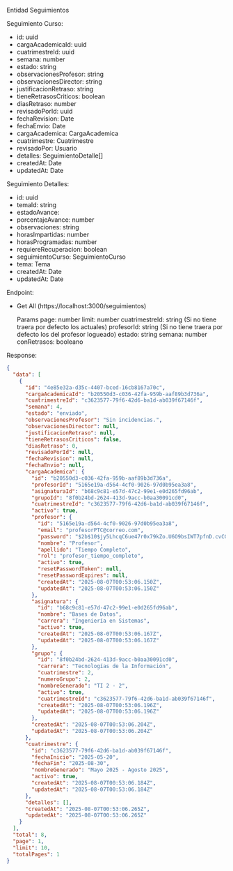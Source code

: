 Entidad Seguimientos

Seguimiento Curso:

- id: uuid
- cargaAcademicaId: uuid
- cuatrimestreId: uuid
- semana: number
- estado: string
- observacionesProfesor: string
- observacionesDirector: string
- justificacionRetraso: string
- tieneRetrasosCriticos: boolean
- diasRetraso: number
- revisadoPorId: uuid
- fechaRevision: Date
- fechaEnvio: Date
- cargaAcademica: CargaAcademica
- cuatrimestre: Cuatrimestre
- revisadoPor: Usuario
- detalles: SeguimientoDetalle[]
- createdAt: Date
- updatedAt: Date

Seguimiento Detalles:

- id: uuid
- temaId: string
- estadoAvance:
- porcentajeAvance: number
- observaciones: string
- horasImpartidas: number
- horasProgramadas: number
- requiereRecuperacion: boolean
- seguimientoCurso: SeguimientoCurso
- tema: Tema
- createdAt: Date
- updatedAt: Date

Endpoint:

- Get All (https://localhost:3000/seguimientos)

  Params
  page: number
  limit: number
  cuatrimestreId: string (Si no tiene traera por defecto los actuales)
  profesorId: string (Si no tiene traera por defecto los del profesor logueado)
  estado: string
  semana: number
  conRetrasos: booleano

Response:

```json
{
  "data": [
    {
      "id": "4e85e32a-d35c-4407-bced-16cb8167a70c",
      "cargaAcademicaId": "b20550d3-c036-42fa-959b-aaf89b3d736a",
      "cuatrimestreId": "c3623577-79f6-42d6-ba1d-ab039f67146f",
      "semana": 4,
      "estado": "enviado",
      "observacionesProfesor": "Sin incidencias.",
      "observacionesDirector": null,
      "justificacionRetraso": null,
      "tieneRetrasosCriticos": false,
      "diasRetraso": 0,
      "revisadoPorId": null,
      "fechaRevision": null,
      "fechaEnvio": null,
      "cargaAcademica": {
        "id": "b20550d3-c036-42fa-959b-aaf89b3d736a",
        "profesorId": "5165e19a-d564-4cf0-9026-97d0b95ea3a8",
        "asignaturaId": "b68c9c81-e57d-47c2-99e1-e0d265fd96ab",
        "grupoId": "8f0b24bd-2624-413d-9acc-b0aa30091cd0",
        "cuatrimestreId": "c3623577-79f6-42d6-ba1d-ab039f67146f",
        "activo": true,
        "profesor": {
          "id": "5165e19a-d564-4cf0-9026-97d0b95ea3a8",
          "email": "profesorPTC@correo.com",
          "password": "$2b$10$jy5LhcqC6ue47r0x79kZo.U6O9bsIWT7pfnD.cvCGYnV8b/1JbkgO",
          "nombre": "Profesor",
          "apellido": "Tiempo Completo",
          "rol": "profesor_tiempo_completo",
          "activo": true,
          "resetPasswordToken": null,
          "resetPasswordExpires": null,
          "createdAt": "2025-08-07T00:53:06.150Z",
          "updatedAt": "2025-08-07T00:53:06.150Z"
        },
        "asignatura": {
          "id": "b68c9c81-e57d-47c2-99e1-e0d265fd96ab",
          "nombre": "Bases de Datos",
          "carrera": "Ingeniería en Sistemas",
          "activo": true,
          "createdAt": "2025-08-07T00:53:06.167Z",
          "updatedAt": "2025-08-07T00:53:06.167Z"
        },
        "grupo": {
          "id": "8f0b24bd-2624-413d-9acc-b0aa30091cd0",
          "carrera": "Tecnologías de la Información",
          "cuatrimestre": 2,
          "numeroGrupo": 2,
          "nombreGenerado": "TI 2 - 2",
          "activo": true,
          "cuatrimestreId": "c3623577-79f6-42d6-ba1d-ab039f67146f",
          "createdAt": "2025-08-07T00:53:06.196Z",
          "updatedAt": "2025-08-07T00:53:06.196Z"
        },
        "createdAt": "2025-08-07T00:53:06.204Z",
        "updatedAt": "2025-08-07T00:53:06.204Z"
      },
      "cuatrimestre": {
        "id": "c3623577-79f6-42d6-ba1d-ab039f67146f",
        "fechaInicio": "2025-05-20",
        "fechaFin": "2025-08-30",
        "nombreGenerado": "Mayo 2025 - Agosto 2025",
        "activo": true,
        "createdAt": "2025-08-07T00:53:06.184Z",
        "updatedAt": "2025-08-07T00:53:06.184Z"
      },
      "detalles": [],
      "createdAt": "2025-08-07T00:53:06.265Z",
      "updatedAt": "2025-08-07T00:53:06.265Z"
    }
  ],
  "total": 8,
  "page": 1,
  "limit": 10,
  "totalPages": 1
}
```

